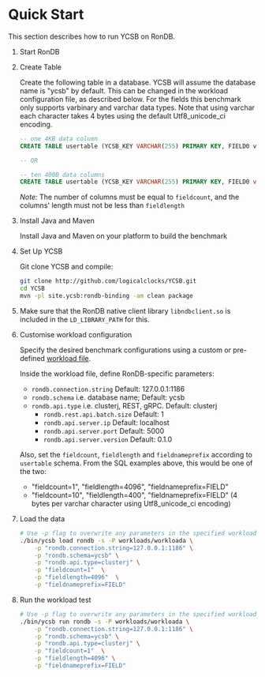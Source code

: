 <!--
Copyright (c) 2014 - 2021 YCSB contributors. All rights reserved.
Copyright (c) 2022 Hopsworks AB contributors. All rights reserved.

Licensed under the Apache License, Version 2.0 (the "License"); you
may not use this file except in compliance with the License. You
may obtain a copy of the License at

http://www.apache.org/licenses/LICENSE-2.0

Unless required by applicable law or agreed to in writing, software
distributed under the License is distributed on an "AS IS" BASIS,
WITHOUT WARRANTIES OR CONDITIONS OF ANY KIND, either express or
implied. See the License for the specific language governing
permissions and limitations under the License. See accompanying
LICENSE file.
-->

# Quick Start

This section describes how to run YCSB on RonDB.

1. Start RonDB

2. Create Table

    Create the following table in a database. YCSB will assume the database name is "ycsb" by default. This can be changed in the workload configuration file, as described below. For the fields this benchmark only supports varbinary and varchar data types. Note that using varchar each character takes 4 bytes using the default Utf8_unicode_ci encoding.

    ```sql
    -- one 4KB data column
    CREATE TABLE usertable (YCSB_KEY VARCHAR(255) PRIMARY KEY, FIELD0 varbinary(4096))

    -- OR

    -- ten 400B data columns
    CREATE TABLE usertable (YCSB_KEY VARCHAR(255) PRIMARY KEY, FIELD0 varchar(100), FIELD1 varchar(100), FIELD2 varchar(100), FIELD3 varchar(100), FIELD4 varchar(100), FIELD5 varchar(100), FIELD6 varchar(100), FIELD7 varchar(100), FIELD8 varchar(100), FIELD9 varchar(100));
    ```

    *Note:* The number of columns must be equal to `fieldcount`, and the columns' length must not be less than `fieldlength`

3. Install Java and Maven

    Install Java and Maven on your platform to build the benchmark

4. Set Up YCSB

    Git clone YCSB and compile:
    ```bash
    git clone http://github.com/logicalclocks/YCSB.git
    cd YCSB
    mvn -pl site.ycsb:rondb-binding -am clean package
    ```

5. Make sure that the RonDB native client library `libndbclient.so` is included in the `LD_LIBRARY_PATH` for this.

6. Customise workload configuration

    Specify the desired benchmark configurations using a custom or pre-defined [workload file](../workloads/).

    Inside the workload file, define RonDB-specific parameters:
    - `rondb.connection.string`  Default: 127.0.0.1:1186
    - `rondb.schema`  i.e. database name; Default: ycsb
    - `rondb.api.type` i.e. clusterj, REST, gRPC. Default: clusterj
        - `rondb.rest.api.batch.size` Default: 1
        - `rondb.api.server.ip` Default: localhost
        - `rondb.api.server.port` Default: 5000
        - `rondb.api.server.version` Default: 0.1.0

    Also, set the `fieldcount`, `fieldlength` and `fieldnameprefix` according to `usertable` schema. From the SQL examples above, this would be one of the two:
    - "fieldcount=1", "fieldlength=4096", "fieldnameprefix=FIELD"
    - "fieldcount=10", "fieldlength=400", "fieldnameprefix=FIELD" (4 bytes per varchar character using Utf8_unicode_ci encoding)

7. Load the data

    ```bash
    # Use -p flag to overwrite any parameters in the specified workload file
    ./bin/ycsb load rondb -s -P workloads/workloada \
        -p "rondb.connection.string=127.0.0.1:1186" \
        -p "rondb.schema=ycsb" \
        -p "rondb.api.type=clusterj" \
        -p "fieldcount=1"  \
        -p "fieldlength=4096"  \
        -p "fieldnameprefix=FIELD"
    ```

8. Run the workload test

    ```bash
    # Use -p flag to overwrite any parameters in the specified workload file
    ./bin/ycsb run rondb -s -P workloads/workloada \
        -p "rondb.connection.string=127.0.0.1:1186" \
        -p "rondb.schema=ycsb" \
        -p "rondb.api.type=clusterj" \
        -p "fieldcount=1"  \
        -p "fieldlength=4096" \
        -p "fieldnameprefix=FIELD" 
    ```
